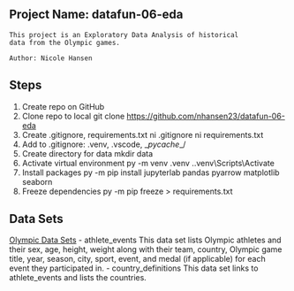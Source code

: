 ## Project Name: datafun-06-eda
```
This project is an Exploratory Data Analysis of historical
data from the Olympic games.

Author: Nicole Hansen
```

## Steps
1. Create repo on GitHub
2. Clone repo to local
    git clone https://github.com/nhansen23/datafun-06-eda
3. Create .gitignore, requirements.txt
    ni .gitignore
    ni requirements.txt
4. Add to .gitignore: .venv\, .vscode\, \__pycache__/
5. Create directory for data
    mkdir data
6. Activate virtual environment
    py -m venv .venv
    .\.venv\Scripts\Activate
7. Install packages
    py -m pip install jupyterlab pandas pyarrow matplotlib seaborn
8. Freeze dependencies
    py -m pip freeze > requirements.txt

## Data Sets
[Olympic Data Sets](https://github.com/nhansen23/datafun-05-sql-project/tree/main/data)
    - athlete_events
        This data set lists Olympic athletes and their sex, age, height, weight along
        with their team, country, Olympic game title, year, season, city, sport, event, 
        and medal (if applicable) for each event they participated in.
    - country_definitions
        This data set links to athlete_events and lists the countries.

